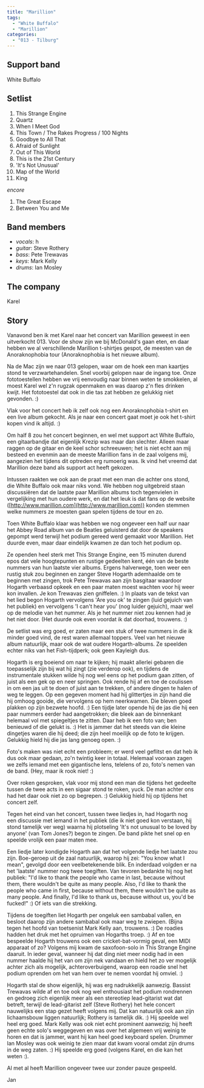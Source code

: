 ```yaml
---
title: "Marillion"
tags:
  - "White Buffalo"
  - "Marillion"
categories:
  - "013 - Tilburg"
---
```

Support band
------------
White Buffalo

Setlist
-------
1. This Strange Engine
1. Quartz
1. When I Meet God
1. This Town / The Rakes Progress / 100 Nights
1. Goodbye to All That
1. Afraid of Sunlight
1. Out of This World
1. This is the 21st Century
1. 'It's Not Unusual'
1. Map of the World
1. King

_encore_

1. The Great Escape
1. Between You and Me

Band members
------------
* _vocals_: h
* _guitar_: Steve Rothery
* _bass_: Pete Trewavas
* _keys_: Mark Kelly
* _drums_: Ian Mosley

The company
-----------
Karel

Story
-----
Vanavond ben ik met Karel naar het concert van Marillion geweest in een uitverkocht 013. Voor de show zijn we bij McDonald's gaan eten, en daar hebben we al verschillende Marillion t-shirtjes gespot, de meesten van de Anoraknophobia tour (Anoraknophobia is het nieuwe album).

Na de Mac zijn we naar 013 gelopen, waar om de hoek een man kaartjes stond te verzwartehandelen. Snel voorbij gelopen naar de ingang toe. Onze fototoestellen hebben we vrij eenvoudig naar binnen weten te smokkelen, al moest Karel wel z'n rugzak openmaken en was daarop z'n fles drinken kwijt. Het fototoestel dat ook in die tas zat hebben ze gelukkig niet gevonden. :)

Vlak voor het concert heb ik zelf ook nog een Anoraknophobia t-shirt en een live album gekocht. Als je naar een concert gaat moet je ook het t-shirt kopen vind ik altijd. :)

Om half 8 zou het concert beginnen, en wel met support act White Buffalo, een gitaarbandje dat eigenlijk Krezip was maar dan slechter. Alleen maar raggen op de gitaar en de keel schor schreeuwen; het is niet echt aan mij besteed en evenmin aan de meeste Marillion fans in de zaal volgens mij, aangezien het tijdens dit optreden erg rumoerig was. Ik vind het vreemd dat Marillion deze band als support act heeft gekozen.

Intussen raakten we ook aan de praat met een man die achter ons stond, die White Buffalo ook maar niks vond. We hebben nog uitgebreid staan discussiëren dat de laatste paar Marillion albums toch tegenvielen in vergelijking met hun oudere werk, en dat het leuk is dat fans op de website ([http://www.marillion.com](http://www.marillion.com)) konden stemmen welke nummers ze moesten gaan spelen tijdens de tour en zo.

Toen White Buffalo klaar was hebben we nog ongeveer een half uur naar het Abbey Road album van de Beatles geluisterd dat door de speakers gepompt werd terwijl het podium gereed werd gemaakt voor Marillion. Het duurde even, maar daar eindelijk kwamen ze dan toch het podium op.

Ze openden heel sterk met This Strange Engine, een 15 minuten durend epos dat vele hoogtepunten en rustige gedeelten kent, één van de beste nummers van hun laatste vier albums. Ergens halverwege, toen weer een rustig stuk zou beginnen en zanger Steve Hogarth ademhaalde om te beginnen met zingen, trok Pete Trewavas aan zijn basgitaar waardoor Hogarth verbaasd opkeek en een paar maten moest wachten voor hij weer kon invallen. Je kon Trewavas zien gniffelen. :) In plaats van de tekst van het lied begon Hogarth vervolgens 'Are you ok' te zingen (luid gejuich van het publiek) en vervolgens 'I can't hear you' (nog luider gejuich), maar wel op de melodie van het nummer. Als je het nummer niet zou kennen had je het niet door. (Het duurde ook even voordat ik dat doorhad, trouwens. :)

De setlist was erg goed, er zaten maar een stuk of twee nummers in die ik minder goed vind, de rest waren allemaal toppers. Veel van het nieuwe album natuurlijk, maar ook de wat oudere Hogarth-albums. Ze speelden echter niks van het Fish-tijdperk; ook geen Kayleigh dus.

Hogarth is erg boeiend om naar te kijken; hij maakt allerlei gebaren die toepasselijk zijn bij wat hij zingt (zie verderop ook), en tijdens de instrumentale stukken wilde hij nog wel eens op het podium gaan zitten, of juist als een gek op en neer springen. Ook rende hij af en toe de coulissen in om een jas uit te doen of juist aan te trekken, of andere dingen te halen of weg te leggen. Op een gegeven moment had hij glittertjes in zijn hand die hij omhoog gooide, die vervolgens op hem neerkwamen. Die bleven goed plakken op zijn bezwete hoofd. :) Een tijdje later opende hij de jas die hij een paar nummers eerder had aangetrokken; die bleek aan de binnenkant helemaal vol met spiegeltjes te zitten. Daar heb ik een foto van; ben benieuwd of die gelukt is. :) Het is jammer dat het steeds van die kleine dingetjes waren die hij deed; die zijn heel moeilijk op de foto te krijgen. Gelukkig hield hij die jas lang genoeg open. :)

Foto's maken was niet echt een probleem; er werd veel geflitst en dat heb ik dus ook maar gedaan, zo'n twintig keer in totaal. Helemaal vooraan zagen we zelfs iemand met een gigantische lens, telelens of zo, foto's nemen van de band. (Hey, maar ik rook niet! :)

Over roken gesproken, vlak voor mij stond een man die tijdens het gedeelte tussen de twee acts in een sigaar stond te roken, yuck. De man achter ons had het daar ook niet zo op begrepen. :) Gelukkig hield hij op tijdens het concert zelf.

Tegen het eind van het concert, tussen twee liedjes in, had Hogarth nog een discussie met iemand in het publiek (die ik niet goed kon verstaan, hij stond tamelijk ver weg) waarna hij plotseling 'It's not unusual to be loved by anyone' (van Tom Jones?) begon te zingen. De band pikte het snel op en speelde vrolijk een paar maten mee.

Een liedje later kondigde Hogarth aan dat het volgende liedje het laatste zou zijn. Boe-geroep uit de zaal natuurlijk, waarop hij zei: "You know what I mean", gevolgd door een veelbetekenende blik. En inderdaad volgden er na het 'laatste' nummer nog twee toegiften. Van tevoren bedankte hij nog het publiek: "I'd like to thank the people who came in last, because without them, there wouldn't be quite as many people. Also, I'd like to thank the people who came in first, because without them, there wouldn't be quite as many people. And finally, I'd like to thank us, because without us, you'd be fucked!" :) Of iets van die strekking.

Tijdens de toegiften liet Hogarth per ongeluk een sambabal vallen, en besloot daarop zijn andere sambabal ook maar weg te zwiepen. (Bijna tegen het hoofd van toetsenist Mark Kelly aan, trouwens. :) De roadies hadden het druk met het opruimen van Hogarths troep. :) Af en toe bespeelde Hogarth trouwens ook een cricket-bat-vormig geval, een MIDI apparaat of zo? Volgens mij kwam de saxofoon-solo in This Strange Engine daaruit. In ieder geval, wanneer hij dat ding niet meer nodig had in een nummer haalde hij het van om zijn nek vandaan en hield het zo ver mogelijk achter zich als mogelijk, achteroverbuigend, waarop een roadie snel het podium oprenden om het van hem over te nemen voordat hij omviel. :)

Hogarth stal de show eigenlijk, hij was erg nadrukkelijk aanwezig. Bassist Trewavas wilde af en toe ook nog wel enthousiast het podium rondrennen en gedroeg zich eigenlijk meer als een stereotiep lead-gitarist wat dat betreft, terwijl de lead-gitarist zelf (Steve Rothery) het hele concert nauwelijks een stap gezet heeft volgens mij. Dat kan natuurlijk ook aan zijn lichaamsbouw liggen natuurlijk; Rothery is tamelijk dik. :) Hij speelde wel heel erg goed. Mark Kelly was ook niet echt prominent aanwezig; hij heeft geen echte solo's weggegeven en was over het algemeen vrij weinig te horen en dat is jammer, want hij kan heel goed keyboard spelen. Drummer Ian Mosley was ook weinig te zien maar dat kwam vooral omdat zijn drums in de weg zaten. :) Hij speelde erg goed (volgens Karel, en die kan het weten :).

Al met al heeft Marillion ongeveer twee uur zonder pauze gespeeld.

Jan
